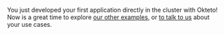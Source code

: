 
You just developed your first application directly in the cluster with Okteto! Now is a great time to explore [our other examples](https://okteto.com/docs/examples), or [to talk to us](https://okteto.com/docs/contact) about your use cases.
